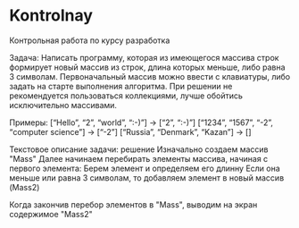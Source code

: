 # Kontrolnay
Контрольная работа по курсу разработка


Задача: Написать программу, которая из имеющегося массива строк формирует новый массив из строк, длина которых меньше, либо равна 3 символам. Первоначальный массив можно ввести с клавиатуры, либо задать на старте выполнения алгоритма. При решении не рекомендуется пользоваться коллекциями, лучше обойтись исключительно массивами.

Примеры:
[“Hello”, “2”, “world”, “:-)”] → [“2”, “:-)”]
[“1234”, “1567”, “-2”, “computer science”] → [“-2”]
[“Russia”, “Denmark”, “Kazan”] → []


Текстовое описание задачи:
решение
Изначально создаем массив "Mass"
Далее начинаем перебирать элементы массива, начиная с первого элемента:
  Берем элемент и определяем его длинну
  Если она меньше или равна 3 символам, то добавляем элемент в новый массив (Mass2)
  

Когда закончив перебор элементов в "Mass",
выводим на экран содержимое "Mass2"
